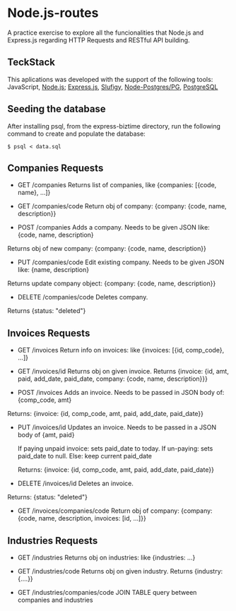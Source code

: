 # Node.js-routes

A practice exercise to explore all the funcionalities that Node.js and Express.js regarding HTTP Requests and RESTful API building.

## TeckStack

This aplications was developed with the support of the following tools: JavaScript, [Node.js](https://nodejs.org/en); [Express.js](https://expressjs.com), [Slufigy](https://www.npmjs.com/package/slugify), [Node-Postgres/PG](https://www.npmjs.com/package/pg), [PostgreSQL](https://www.postgresql.org)

## Seeding the database

After installing psql, from the express-biztime directory, run the following command to create and populate the database:

```shell
$ psql < data.sql
```

## Companies Requests

- GET /companies
  Returns list of companies, like {companies: [{code, name}, ...]}

- GET /companies/code
  Return obj of company: {company: {code, name, description}}

- POST /companies
  Adds a company. Needs to be given JSON like: {code, name, description}

Returns obj of new company: {company: {code, name, description}}

- PUT /companies/code
  Edit existing company. Needs to be given JSON like: {name, description}

Returns update company object: {company: {code, name, description}}

- DELETE /companies/code
  Deletes company.

Returns {status: "deleted"}

## Invoices Requests

- GET /invoices
  Return info on invoices: like {invoices: [{id, comp_code}, ...]}

- GET /invoices/id
  Returns obj on given invoice.
  Returns {invoice: {id, amt, paid, add_date, paid_date, company: {code, name, description}}}

- POST /invoices
  Adds an invoice. Needs to be passed in JSON body of: {comp_code, amt}

Returns: {invoice: {id, comp_code, amt, paid, add_date, paid_date}}

- PUT /invoices/id
  Updates an invoice. Needs to be passed in a JSON body of {amt, paid}

  If paying unpaid invoice: sets paid_date to today. If un-paying: sets paid_date to null. Else: keep current paid_date

  Returns: {invoice: {id, comp_code, amt, paid, add_date, paid_date}}

- DELETE /invoices/id
  Deletes an invoice.

Returns: {status: "deleted"}

- GET /invoices/companies/code
  Return obj of company: {company: {code, name, description, invoices: [id, ...]}}

## Industries Requests

- GET /industries
  Returns obj on industries: like {industries: ...}

- GET /industries/code
  Returns obj on given industry.
  Returns {industry: {....}}

- GET /industries/companies/code
  JOIN TABLE query between companies and industries
